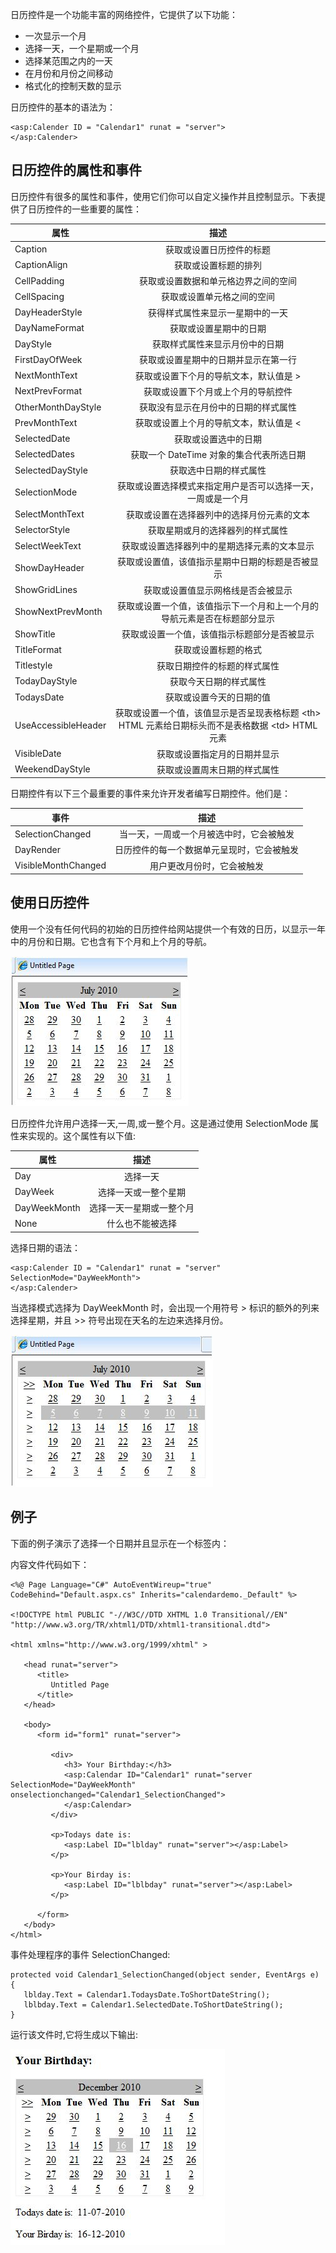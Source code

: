日历控件是一个功能丰富的网络控件，它提供了以下功能：

- 一次显示一个月
- 选择一天，一个星期或一个月
- 选择某范围之内的一天
- 在月份和月份之间移动
- 格式化的控制天数的显示
 
日历控件的基本的语法为：

```
<asp:Calender ID = "Calendar1" runat = "server">
</asp:Calender>
```

## 日历控件的属性和事件

日历控件有很多的属性和事件，使用它们你可以自定义操作并且控制显示。下表提供了日历控件的一些重要的属性：


|属性|	描述|
| ------------- |:-------------:| 
|Caption|	获取或设置日历控件的标题|
|CaptionAlign|获取或设置标题的排列|
|CellPadding|获取或设置数据和单元格边界之间的空间|
|CellSpacing|获取或设置单元格之间的空间|
|DayHeaderStyle|获得样式属性来显示一星期中的一天|
|DayNameFormat|获取或设置星期中的日期|
|DayStyle|获取样式属性来显示月份中的日期|
|FirstDayOfWeek|获取或设置星期中的日期并显示在第一行|
|NextMonthText|获取或设置下个月的导航文本，默认值是 >|
|NextPrevFormat|获取或设置下个月或上个月的导航控件|
|OtherMonthDayStyle|获取没有显示在月份中的日期的样式属性|
|PrevMonthText|获取或设置上个月的导航文本，默认值是 <|
|SelectedDate|获取或设置选中的日期|
|SelectedDates|获取一个 DateTime 对象的集合代表所选日期|
|SelectedDayStyle|获取选中日期的样式属性|
|SelectionMode|获取或设置选择模式来指定用户是否可以选择一天，一周或是一个月|
|SelectMonthText|获取或设置在选择器列中的选择月份元素的文本|
|SelectorStyle|获取星期或月的选择器列的样式属性|
|SelectWeekText|获取或设置选择器列中的星期选择元素的文本显示|
|ShowDayHeader|获取或设置值，该值指示星期中日期的标题是否被显示|
|ShowGridLines|获取或设置值显示网格线是否会被显示|
|ShowNextPrevMonth|获取或设置一个值，该值指示下一个月和上一个月的导航元素是否在标题部分显示|
|ShowTitle|获取或设置一个值，该值指示标题部分是否被显示|
|TitleFormat|获取或设置标题的格式|
|Titlestyle|获取日期控件的标题的样式属性|
|TodayDayStyle|获取今天日期的样式属性|
|TodaysDate|获取或设置今天的日期的值|
|UseAccessibleHeader|获取或设置一个值，该值显示是否呈现表格标题 \<th> HTML 元素给日期标头而不是表格数据 \<td> HTML 元素|
|VisibleDate|获取或设置指定月的日期并显示|
|WeekendDayStyle|获取或设置周末日期的样式属性|

日期控件有以下三个最重要的事件来允许开发者编写日期控件。他们是：

|事件|	描述|
| ------------- |:-------------:| 
|SelectionChanged|当一天，一周或一个月被选中时，它会被触发|
|DayRender|日历控件的每一个数据单元呈现时，它会被触发|
|VisibleMonthChanged|用户更改月份时，它会被触发|

## 使用日历控件

使用一个没有任何代码的初始的日历控件给网站提供一个有效的日历，以显示一年中的月份和日期。它也含有下个月和上个月的导航。

![image](images/calendar.jpg)

日历控件允许用户选择一天,一周,或一整个月。这是通过使用 SelectionMode 属性来实现的。这个属性有以下值:

|属性|	描述|
| ------------- |:-------------:| 
|Day|选择一天|
|DayWeek|选择一天或一整个星期|
|DayWeekMonth|选择一天一星期或一整个月|
|None|什么也不能被选择|

选择日期的语法：

```
<asp:Calender ID = "Calendar1" runat = "server" SelectionMode="DayWeekMonth">
</asp:Calender>
```

当选择模式选择为 DayWeekMonth 时，会出现一个用符号 > 标识的额外的列来选择星期，并且 >> 符号出现在天名的左边来选择月份。

![image](images/calendar2.jpg)

## 例子

下面的例子演示了选择一个日期并且显示在一个标签内：

内容文件代码如下：

```
<%@ Page Language="C#" AutoEventWireup="true" CodeBehind="Default.aspx.cs" Inherits="calendardemo._Default" %>

<!DOCTYPE html PUBLIC "-//W3C//DTD XHTML 1.0 Transitional//EN" "http://www.w3.org/TR/xhtml1/DTD/xhtml1-transitional.dtd">

<html xmlns="http://www.w3.org/1999/xhtml" >

   <head runat="server">
      <title>
         Untitled Page
      </title>
   </head>
   
   <body>
      <form id="form1" runat="server">
      
         <div>
            <h3> Your Birthday:</h3>
            <asp:Calendar ID="Calendar1" runat="server  SelectionMode="DayWeekMonth" onselectionchanged="Calendar1_SelectionChanged">
            </asp:Calendar>
         </div>
         
         <p>Todays date is: 
            <asp:Label ID="lblday" runat="server"></asp:Label>
         </p>
         
         <p>Your Birday is: 
            <asp:Label ID="lblbday" runat="server"></asp:Label>
         </p>
         
      </form>
   </body>
</html>
```

事件处理程序的事件 SelectionChanged:

```
protected void Calendar1_SelectionChanged(object sender, EventArgs e)
{
   lblday.Text = Calendar1.TodaysDate.ToShortDateString();
   lblbday.Text = Calendar1.SelectedDate.ToShortDateString();
}
```

运行该文件时,它将生成以下输出:

![image](images/calendar3.jpg)
